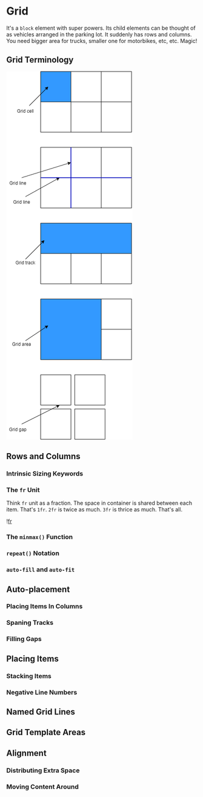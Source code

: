 # Grid

It's a `block` element with super powers. Its child elements can be thought of as vehicles arranged in the parking lot. It suddenly has rows and columns. You need bigger area for trucks, smaller one for motorbikes, etc, etc. Magic! 

## Grid Terminology
![grid terminology](./grid-terminology.png)

## Rows and Columns

### Intrinsic Sizing Keywords

### The `fr` Unit
Think `fr` unit as a fraction. The space in container is shared between each item. That's `1fr`. `2fr` is twice as much. `3fr` is thrice as much. That's all.

\![fr](./fr.png)

### The `minmax()` Function

### `repeat()` Notation

### `auto-fill` and `auto-fit`

## Auto-placement

### Placing Items In Columns

### Spaning Tracks

### Filling Gaps

## Placing Items

### Stacking Items

### Negative Line Numbers

## Named Grid Lines

## Grid Template Areas

## Alignment

### Distributing Extra Space

### Moving Content Around
